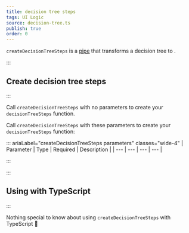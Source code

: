 ```yaml
---
title: decision tree steps
tags: UI Logic
source: decision-tree.ts
publish: true
order: 0
---
```


`createDecisionTreeSteps` is a [pipe](/docs/logic/pipes-overview) that transforms a decision tree to <!--TODO-->.


:::
## Create decision tree steps
:::

Call `createDecisionTreeSteps` with no parameters to create your `decisionTreeSteps` function.

Call `createDecisionTreeSteps` with these parameters to create your `decisionTreeSteps` function:

::: ariaLabel="createDecisionTreeSteps parameters" classes="wide-4"
| Parameter | Type | Required | Description |
| --- | --- | --- | --- |

:::


:::
## Using with TypeScript
:::

Nothing special to know about using `createDecisionTreeSteps` with TypeScript 🚀
